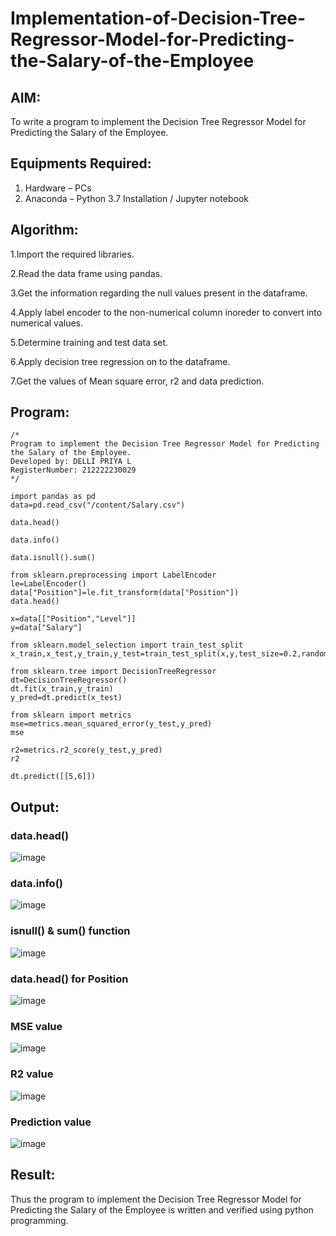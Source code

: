 # Implementation-of-Decision-Tree-Regressor-Model-for-Predicting-the-Salary-of-the-Employee

## AIM:
To write a program to implement the Decision Tree Regressor Model for Predicting the Salary of the Employee.

## Equipments Required:
1. Hardware – PCs
2. Anaconda – Python 3.7 Installation / Jupyter notebook

## Algorithm:
1.Import the required libraries.

2.Read the data frame using pandas.

3.Get the information regarding the null values present in the dataframe.

4.Apply label encoder to the non-numerical column inoreder to convert into numerical values.

5.Determine training and test data set.

6.Apply decision tree regression on to the dataframe.

7.Get the values of Mean square error, r2 and data prediction.

## Program:
```
/*
Program to implement the Decision Tree Regressor Model for Predicting the Salary of the Employee.
Developed by: DELLI PRIYA L
RegisterNumber: 212222230029 
*/

import pandas as pd
data=pd.read_csv("/content/Salary.csv")

data.head()

data.info()

data.isnull().sum()

from sklearn.preprocessing import LabelEncoder
le=LabelEncoder()
data["Position"]=le.fit_transform(data["Position"])
data.head()

x=data[["Position","Level"]]
y=data["Salary"]

from sklearn.model_selection import train_test_split
x_train,x_test,y_train,y_test=train_test_split(x,y,test_size=0.2,random_state=2)

from sklearn.tree import DecisionTreeRegressor
dt=DecisionTreeRegressor()
dt.fit(x_train,y_train)
y_pred=dt.predict(x_test)

from sklearn import metrics
mse=metrics.mean_squared_error(y_test,y_pred)
mse

r2=metrics.r2_score(y_test,y_pred)
r2

dt.predict([[5,6]])
```

## Output:
### data.head()
![image](https://github.com/Priya-Loganathan/Implementation-of-Decision-Tree-Regressor-Model-for-Predicting-the-Salary-of-the-Employee/assets/121166075/356dbdd5-12d7-41b1-a4ae-39d140effbb2)
### data.info()
![image](https://github.com/Priya-Loganathan/Implementation-of-Decision-Tree-Regressor-Model-for-Predicting-the-Salary-of-the-Employee/assets/121166075/d258ed4e-886a-4e79-a5fa-e60765dbe9bd)
### isnull() & sum() function
![image](https://github.com/Priya-Loganathan/Implementation-of-Decision-Tree-Regressor-Model-for-Predicting-the-Salary-of-the-Employee/assets/121166075/8b322bc8-4bba-405e-8e5c-349183b64565)
### data.head() for Position
![image](https://github.com/Priya-Loganathan/Implementation-of-Decision-Tree-Regressor-Model-for-Predicting-the-Salary-of-the-Employee/assets/121166075/e444325d-0d62-4a39-b62b-8d2054cdb7b6)
### MSE value
![image](https://github.com/Priya-Loganathan/Implementation-of-Decision-Tree-Regressor-Model-for-Predicting-the-Salary-of-the-Employee/assets/121166075/94a9a03f-5c63-4e02-8f3a-3134187844ea)
### R2 value
![image](https://github.com/Priya-Loganathan/Implementation-of-Decision-Tree-Regressor-Model-for-Predicting-the-Salary-of-the-Employee/assets/121166075/ee178601-24b6-4989-af94-0c686a34e211)
### Prediction value
![image](https://github.com/Priya-Loganathan/Implementation-of-Decision-Tree-Regressor-Model-for-Predicting-the-Salary-of-the-Employee/assets/121166075/53e92550-88c3-42c9-a0a9-df4d6e604e15)

## Result:
Thus the program to implement the Decision Tree Regressor Model for Predicting the Salary of the Employee is written and verified using python programming.
